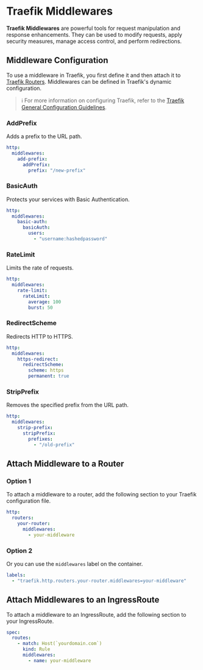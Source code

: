 # Traefik Middlewares

**Traefik Middlewares** are powerful tools for request manipulation and response enhancements. They can be used to modify requests, apply security measures, manage access control, and perform redirections.

## Middleware Configuration

To use a middleware in Traefik, you first define it and then attach it to [Traefik Routers](traefik-routers.md). Middlewares can be defined in Traefik's dynamic configuration.

> ℹ For more information on configuring Traefik, refer to the [Traefik General Configuration Guidelines](traefik-configuration.md).

### AddPrefix

Adds a prefix to the URL path.

```yaml
http:
  middlewares:
    add-prefix:
      addPrefix:
        prefix: "/new-prefix"
```

### BasicAuth

Protects your services with Basic Authentication.

```yaml
http:
  middlewares:
    basic-auth:
      basicAuth:
        users:
          - "username:hashedpassword"
```

### RateLimit

Limits the rate of requests.

```yaml
http:
  middlewares:
    rate-limit:
      rateLimit:
        average: 100
        burst: 50
```

### RedirectScheme

Redirects HTTP to HTTPS.

```yaml
http:
  middlewares:
    https-redirect:
      redirectScheme:
        scheme: https
        permanent: true
```

### StripPrefix

Removes the specified prefix from the URL path.

```yaml
http:
  middlewares:
    strip-prefix:
      stripPrefix:
        prefixes:
          - "/old-prefix"
```

## Attach Middleware to a Router

### Option 1

To attach a middleware to a router, add the following section to your Traefik configuration file.

```yaml
http:
  routers:
    your-router:
      middlewares:
        - your-middleware
```

### Option 2

Or you can use the `middlewares` label on the container.

```yaml
labels:
  - "traefik.http.routers.your-router.middlewares=your-middleware"
```

## Attach Middlewares to an IngressRoute

To attach a middleware to an IngressRoute, add the following section to your IngressRoute.

```yaml
spec:
  routes:
    - match: Host(`yourdomain.com`)
      kind: Rule
      middlewares:
        - name: your-middleware
```
